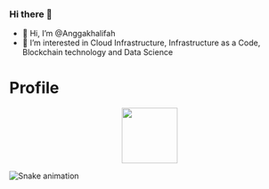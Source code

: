 ### Hi there 👋

- 👋 Hi, I’m @Anggakhalifah
- 👀 I’m interested in Cloud Infrastructure, Infrastructure as a Code, Blockchain technology and Data Science

<!---
Anggakhalifah/Anggakhalifah is a ✨ special ✨ repository because its `README.md` (this file) appears on your GitHub profile.
You can click the Preview link to take a look at your changes.
--->

# Profile
<div id="header" align="center">
  <img src="https://media.giphy.com/media/M9gbBd9nbDrOTu1Mqx/giphy.gif" width="100"/>
</div>

![Snake animation](https://github.com/thepiyushmalhotra/thepiyushmalhotra/blob/output/github-contribution-grid-snake.svg)

